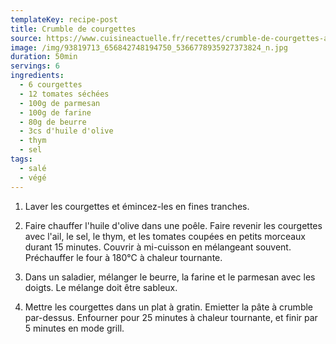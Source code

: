 ```yaml
---
templateKey: recipe-post
title: Crumble de courgettes
source: https://www.cuisineactuelle.fr/recettes/crumble-de-courgettes-aux-tomates-confites-203674
image: /img/93819713_656842748194750_5366778935927373824_n.jpg
duration: 50min
servings: 6
ingredients:
  - 6 courgettes
  - 12 tomates séchées
  - 100g de parmesan
  - 100g de farine
  - 80g de beurre
  - 3cs d'huile d'olive
  - thym
  - sel
tags:
  - salé
  - végé
---
```

1. Laver les courgettes et émincez-les en fines tranches.

2. Faire chauffer l'huile d'olive dans une poêle. Faire revenir les courgettes avec l'ail, le sel, le thym, et les tomates coupées en petits morceaux durant 15 minutes. Couvrir à mi-cuisson en mélangeant souvent. Préchauffer le four à 180°C à chaleur tournante.

3. Dans un saladier, mélanger le beurre, la farine et le parmesan avec les doigts. Le mélange doit être sableux.

4. Mettre les courgettes dans un plat à gratin. Emietter la pâte à crumble par-dessus. Enfourner pour 25 minutes à chaleur tournante, et finir par 5 minutes en mode grill.
